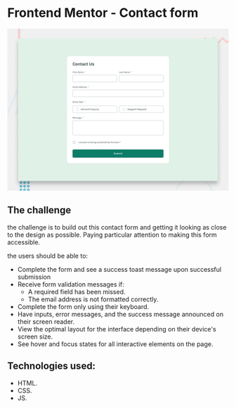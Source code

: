 # Frontend Mentor - Contact form

![Design preview for the Contact form coding challenge](./design/desktop-preview.jpg)

## The challenge

the challenge is to build out this contact form and getting it looking as close to the design as possible. Paying particular attention to making this form accessible.

the users should be able to: 

- Complete the form and see a success toast message upon successful submission
- Receive form validation messages if:
  - A required field has been missed.
  - The email address is not formatted correctly.
- Complete the form only using their keyboard.
- Have inputs, error messages, and the success message announced on their screen reader.
- View the optimal layout for the interface depending on their device's screen size.
- See hover and focus states for all interactive elements on the page.

## Technologies used:
  - HTML.
  - CSS.
  - JS.